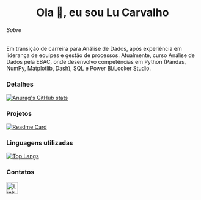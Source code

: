 <h1 align="center">Ola 👋, eu sou Lu Carvalho</h1>

###### Sobre 
Em transição de carreira para Análise de Dados, após experiência em liderança de equipes e gestão de processos. Atualmente, curso Análise de Dados pela EBAC, onde desenvolvo competências em Python (Pandas, NumPy, Matplotlib, Dash), SQL e Power BI/Looker Studio.


### Detalhes

[![Anurag's GitHub stats](https://github-readme-stats.vercel.app/api?username=Lucarvalho123&show_icons=true&theme=dark)](https://github.com/anuraghazra/github-readme-stats)

### Projetos

[![Readme Card](https://github-readme-stats.vercel.app/api/pin/?username=Lucarvalho123&repo=controle_custos_produtor.github.io&theme=dark)](https://github.com/Lucarvalho123/controle_custos_produtor.github.io)



### Linguagens utilizadas

[![Top Langs](https://github-readme-stats.vercel.app/api/top-langs/?username=Lucarvalho123&layout=compact)](https://github.com/anuraghazra/github-readme-stats)

### Contatos

[<img src='https://img.shields.io/badge/LinkedIn-0077B5?style=for-the-badge&logo=linkedin&logoColor=white' alt='Linkedin' height='30'>](https://www.linkedin.com/in/lucrvlh/)



